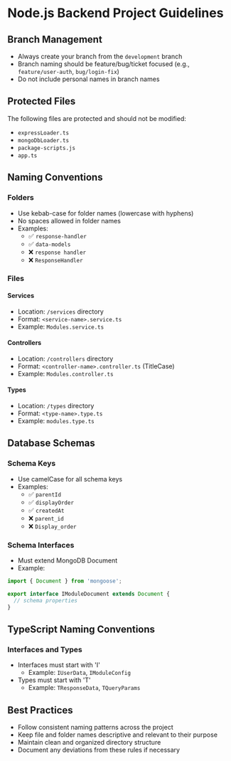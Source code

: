 # Node.js Backend Project Guidelines

## Branch Management

- Always create your branch from the `development` branch
- Branch naming should be feature/bug/ticket focused (e.g., `feature/user-auth`, `bug/login-fix`)
- Do not include personal names in branch names

## Protected Files

The following files are protected and should not be modified:

- `expressLoader.ts`
- `mongoDbLoader.ts`
- `package-scripts.js`
- `app.ts`

## Naming Conventions

### Folders

- Use kebab-case for folder names (lowercase with hyphens)
- No spaces allowed in folder names
- Examples:
  - ✅ `response-handler`
  - ✅ `data-models`
  - ❌ `response handler`
  - ❌ `ResponseHandler`

### Files

#### Services

- Location: `/services` directory
- Format: `<service-name>.service.ts`
- Example: `Modules.service.ts`

#### Controllers

- Location: `/controllers` directory
- Format: `<controller-name>.controller.ts` (TitleCase)
- Example: `Modules.controller.ts`

#### Types

- Location: `/types` directory
- Format: `<type-name>.type.ts`
- Example: `modules.type.ts`

## Database Schemas

### Schema Keys

- Use camelCase for all schema keys
- Examples:
  - ✅ `parentId`
  - ✅ `displayOrder`
  - ✅ `createdAt`
  - ❌ `parent_id`
  - ❌ `Display_order`

### Schema Interfaces

- Must extend MongoDB Document
- Example:

```typescript
import { Document } from 'mongoose';

export interface IModuleDocument extends Document {
  // schema properties
}
```

## TypeScript Naming Conventions

### Interfaces and Types

- Interfaces must start with 'I'
  - Example: `IUserData`, `IModuleConfig`
- Types must start with 'T'
  - Example: `TResponseData`, `TQueryParams`

## Best Practices

- Follow consistent naming patterns across the project
- Keep file and folder names descriptive and relevant to their purpose
- Maintain clean and organized directory structure
- Document any deviations from these rules if necessary
